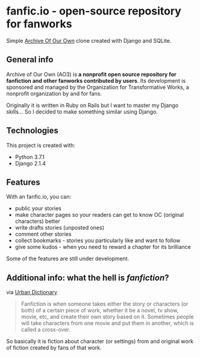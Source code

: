 # fanfic.io - open-source repository for fanworks
Simple [Archive Of Our Own](https://archiveofourown.org/) clone created with Django
and SQLite.

## General info
Archive of Our Own (AO3) is **a nonprofit open source repository for fanfiction and 
other fanworks contributed by users**. Its development is sponsored and managed by
the Organization for Transformative Works, a nonprofit organization by and for fans.

Originally it is written in Ruby on Rails but I want to master my Django skills...
So I decided to make something similar using Django.

## Technologies
This project is created with:
* Python 3.7.1
* Django 2.1.4

## Features
With an fanfic.io, you can:
* public your stories
* make character pages so your readers can get to know OC (original characters) better
* write drafts stories (unposted ones)
* comment other stories
* collect bookmarks - stories you particularly like and want to follow
* give some kudos - when you need to reward a chapter for its brilliance

Some of the features are still under development.

## Additional info: what the hell is *fanfiction*?
via [Urban Dictionary](https://www.urbandictionary.com/define.php?term=fanfiction)
> Fanfiction is when someone takes either the story or characters (or both) of a
certain piece of work, whether it be a novel, tv show, movie, etc, and create their
own story based on it. Sometimes people will take characters from one movie and put
them in another, which is called a cross-over.

So basically it is fiction about character (or settings) from and original work of
fiction created by fans of that work.
